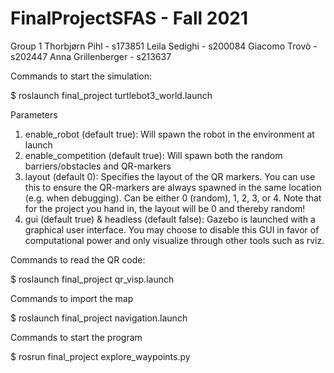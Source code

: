 # FinalProjectSFAS - Fall 2021
Group 1
Thorbjørn Pihl - s173851
Leila Sedighi - s200084
Giacomo Trovò - s202447
Anna Grillenberger - s213637

Commands to  start the simulation:

$ roslaunch final_project turtlebot3_world.launch

Parameters
1) enable_robot (default true): Will spawn the robot in the environment at launch
2) enable_competition (default true): Will spawn both the random barriers/obstacles and QR-markers
3) layout (default 0): Specifies the layout of the QR markers. You can use this to ensure the QR-markers are always spawned in the same location (e.g. when debugging). Can be either 0 (random), 1, 2, 3, or 4. Note that for the project you hand in, the layout will be 0 and thereby random!
4) gui (default true) & headless (default false): Gazebo is launched with a graphical user interface. You may choose to disable this GUI in favor of computational power and only visualize through other tools such as rviz.


Commands to read the QR code:

$ roslaunch final_project qr_visp.launch


Commands to import the map

$ roslaunch final_project navigation.launch

Commands to start the program

$ rosrun final_project explore_waypoints.py
